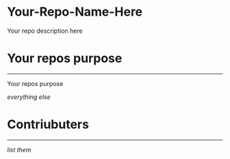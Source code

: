 # Your-Repo-Name-Here
Your repo description here

# Your repos purpose
_____
Your repos purpose

*everything else*

# Contriubuters
__________
*list them*

